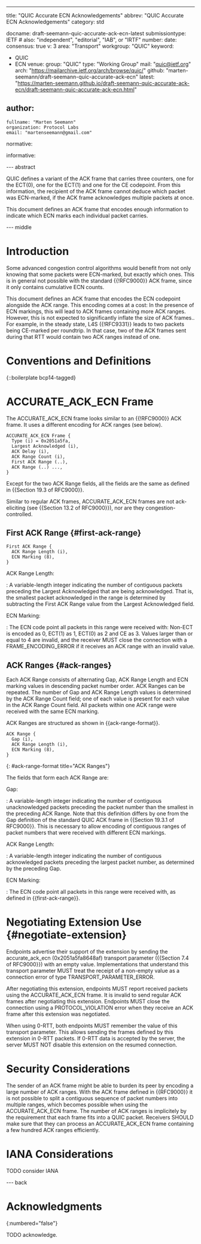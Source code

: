 ---
title: "QUIC Accurate ECN Acknowledgements"
abbrev: "QUIC Accurate ECN Acknowledgements"
category: std

docname: draft-seemann-quic-accurate-ack-ecn-latest
submissiontype: IETF  # also: "independent", "editorial", "IAB", or "IRTF"
number:
date:
consensus: true
v: 3
area: "Transport"
workgroup: "QUIC"
keyword:
 - QUIC
 - ECN
venue:
  group: "QUIC"
  type: "Working Group"
  mail: "quic@ietf.org"
  arch: "https://mailarchive.ietf.org/arch/browse/quic/"
  github: "marten-seemann/draft-seemann-quic-accurate-ack-ecn"
  latest: "https://marten-seemann.github.io/draft-seemann-quic-accurate-ack-ecn/draft-seemann-quic-accurate-ack-ecn.html"

author:
 -
    fullname: "Marten Seemann"
    organization: Protocol Labs
    email: "martenseemann@gmail.com"

normative:

informative:


--- abstract

QUIC defines a variant of the ACK frame that carries three counters, one for the
ECT(0), one for the ECT(1) and one for the CE codepoint. From this information,
the recipient of the ACK frame cannot deduce which packet was ECN-marked, if the
ACK frame acknowledges multiple packets at once.

This document defines an ACK frame that encodes enough information to indicate
which ECN marks each individual packet carries.

--- middle

# Introduction

Some advanced congestion control algorithms would benefit from not only knowing
that some packets were ECN-marked, but exactly which ones. This is in general
not possible with the standard {{!RFC9000}} ACK frame, since it only contains
cumulative ECN counts.

This document defines an ACK frame that encodes the ECN codepoint alongside the
ACK range. This encoding comes at a cost: In the presence of ECN markings, this
will lead to ACK frames containing more ACK ranges. However, this is not
expected to significantly inflate the size of ACK frames.. For example, in the
steady state, L4S {{!RFC9331}} leads to two packets being CE-marked per
roundtrip. In that case, two of the ACK frames sent during that RTT would
contain two ACK ranges instead of one.


# Conventions and Definitions

{::boilerplate bcp14-tagged}

# ACCURATE_ACK_ECN Frame

The ACCURATE_ACK_ECN frame looks similar to an {{!RFC9000}} ACK frame. It uses a
different encoding for ACK ranges (see below).

~~~
ACCURATE_ACK_ECN Frame {
  Type (i) = 0x2051a5fa,
  Largest Acknowledged (i),
  ACK Delay (i),
  ACK Range Count (i),
  First ACK Range (..),
  ACK Range (..) ...,
}
~~~

Except for the two ACK Range fields, all the fields are the same as defined in
{{Section 19.3 of RFC9000}}.

Similar to regular ACK frames, ACCURATE_ACK_ECN frames are not ack-eliciting
(see {{Section 13.2 of RFC9000}}), nor are they congestion-controlled.

## First ACK Range {#first-ack-range}

~~~
First ACK Range {
  ACK Range Length (i),
  ECN Marking (8),
}
~~~

ACK Range Length:

: A variable-length integer indicating the number of contiguous packets
preceding the Largest Acknowledged that are being acknowledged. That is, the
smallest packet acknowledged in the range is determined by subtracting the First
ACK Range value from the Largest Acknowledged field.

ECN Marking:

: The ECN code point all packets in this range were received with: Non-ECT is
encoded as 0, ECT(1) as 1, ECT(0) as 2 and CE as 3. Values larger than or equal
to 4 are invalid, and the receiver MUST close the connection with a
FRAME_ENCODING_ERROR if it receives an ACK range with an invalid value.

## ACK Ranges {#ack-ranges}

Each ACK Range consists of alternating Gap, ACK Range Length and ECN marking
values in descending packet number order. ACK Ranges can be repeated. The number
of Gap and ACK Range Length values is determined by the ACK Range Count field;
one of each value is present for each value in the ACK Range Count field. All
packets within one ACK range were received with the same ECN marking.

ACK Ranges are structured as shown in {{ack-range-format}}.

~~~
ACK Range {
  Gap (i),
  ACK Range Length (i),
  ECN Marking (8),
}
~~~
{: #ack-range-format title="ACK Ranges"}

The fields that form each ACK Range are:

Gap:

: A variable-length integer indicating the number of contiguous unacknowledged
  packets preceding the packet number than the smallest in the preceding ACK
  Range. Note that this definition differs by one from the Gap definition of
  the standard QUIC ACK frame in {{Section 19.3.1 of RFC9000}}. This is
  necessary to allow encoding of contiguous ranges of packet numbers that were
  received with different ECN markings.

ACK Range Length:

: A variable-length integer indicating the number of contiguous acknowledged
  packets preceding the largest packet number, as determined by the
  preceding Gap.

ECN Marking:

: The ECN code point all packets in this range were received with, as defined in
  {{first-ack-range}}.

# Negotiating Extension Use {#negotiate-extension}

Endpoints advertise their support of the extension by sending the
accurate_ack_ecn (0x2051a5fa8648af) transport parameter ({{Section 7.4 of
RFC9000}}) with an empty value. Implementations that understand this transport
parameter MUST treat the receipt of a non-empty value as a connection error of
type TRANSPORT_PARAMETER_ERROR.

After negotiating this extension, endpoints MUST report received packets using
the ACCURATE_ACK_ECN frame. It is invalid to send regular ACK frames after
negotiating this extension. Endpoints MUST close the connection using a
PROTOCOL_VIOLATION error when they receive an ACK frame after this extension was
negotiated.

When using 0-RTT, both endpoints MUST remember the value of this transport
parameter. This allows sending the frames defined by this extension in 0-RTT
packets. If 0-RTT data is accepted by the server, the server MUST NOT disable
this extension on the resumed connection.

# Security Considerations

The sender of an ACK frame might be able to burden its peer by encoding a large
number of ACK ranges. With the ACK frame defined in {{RFC9000}} it is not
possible to split a contiguous sequence of packet numbers into multiple ranges,
which becomes possible when using the ACCURATE_ACK_ECN frame. The number of ACK
ranges is implicitely by the requirement that each frame fits into a QUIC
packet. Receivers SHOULD make sure that they can process an ACCURATE_ACK_ECN
frame containing a few hundred ACK ranges efficiently.

# IANA Considerations

TODO consider IANA

--- back

# Acknowledgments
{:numbered="false"}

TODO acknowledge.
